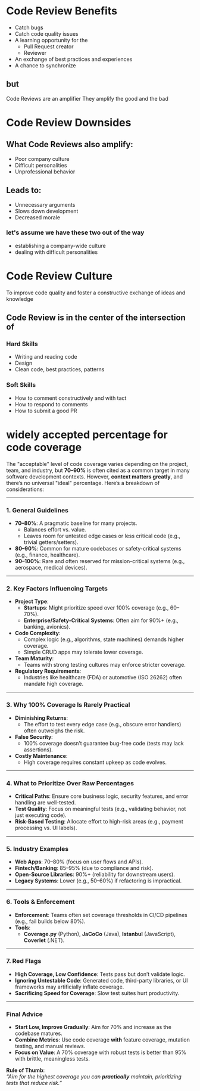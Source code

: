 
# Code Review Benefits

* Catch bugs
* Catch code quality issues
* A learning opportunity for the
	* Pull Request creator
	* Reviewer
*  An exchange of best practices and experiences
* A chance to synchronize

## but
Code Reviews are an amplifier
They amplify the good and the bad

# Code Review Downsides
## What Code Reviews also amplify:
- Poor company culture
- Difficult personalities
- Unprofessional behavior
## Leads to:
* Unnecessary arguments
* Slows down development
* Decreased morale

### let's assume we have these two out of the way
* establishing a company-wide culture
* dealing with difficult personalities


# Code Review Culture
To improve code quality and foster a constructive exchange of ideas and knowledge


## Code Review is in the center of the intersection of
### Hard Skills
* Writing and reading code
* Design
* Clean code, best practices, patterns
### Soft Skills
* How to comment constructively and with tact
* How to respond to comments
* How to submit a good PR

# widely accepted percentage for code coverage
The "acceptable" level of code coverage varies depending on the project, team, and industry, but **70–90%** is often cited as a common target in many software development contexts. However, **context matters greatly**, and there’s no universal "ideal" percentage. Here’s a breakdown of considerations:

---

### **1. General Guidelines**
- **70–80%**: A pragmatic baseline for many projects.  
  - Balances effort vs. value.  
  - Leaves room for untested edge cases or less critical code (e.g., trivial getters/setters).  
- **80–90%**: Common for mature codebases or safety-critical systems (e.g., finance, healthcare).  
- **90–100%**: Rare and often reserved for mission-critical systems (e.g., aerospace, medical devices).  

---

### **2. Key Factors Influencing Targets**
- **Project Type**:  
  - **Startups**: Might prioritize speed over 100% coverage (e.g., 60–70%).  
  - **Enterprise/Safety-Critical Systems**: Often aim for 90%+ (e.g., banking, avionics).  
- **Code Complexity**:  
  - Complex logic (e.g., algorithms, state machines) demands higher coverage.  
  - Simple CRUD apps may tolerate lower coverage.  
- **Team Maturity**:  
  - Teams with strong testing cultures may enforce stricter coverage.  
- **Regulatory Requirements**:  
  - Industries like healthcare (FDA) or automotive (ISO 26262) often mandate high coverage.  

---

### **3. Why 100% Coverage Is Rarely Practical**  
- **Diminishing Returns**:  
  - The effort to test every edge case (e.g., obscure error handlers) often outweighs the risk.  
- **False Security**:  
  - 100% coverage doesn’t guarantee bug-free code (tests may lack assertions).  
- **Costly Maintenance**:  
  - High coverage requires constant upkeep as code evolves.  

---

### **4. What to Prioritize Over Raw Percentages**  
- **Critical Paths**: Ensure core business logic, security features, and error handling are well-tested.  
- **Test Quality**: Focus on meaningful tests (e.g., validating behavior, not just executing code).  
- **Risk-Based Testing**: Allocate effort to high-risk areas (e.g., payment processing vs. UI labels).  

---

### **5. Industry Examples**  
- **Web Apps**: 70–80% (focus on user flows and APIs).  
- **Fintech/Banking**: 85–95% (due to compliance and risk).  
- **Open-Source Libraries**: 90%+ (reliability for downstream users).  
- **Legacy Systems**: Lower (e.g., 50–60%) if refactoring is impractical.  

---

### **6. Tools & Enforcement**  
- **Enforcement**: Teams often set coverage thresholds in CI/CD pipelines (e.g., fail builds below 80%).  
- **Tools**:  
  - **Coverage.py** (Python), **JaCoCo** (Java), **Istanbul** (JavaScript), **Coverlet** (.NET).  

---

### **7. Red Flags**  
- **High Coverage, Low Confidence**: Tests pass but don’t validate logic.  
- **Ignoring Untestable Code**: Generated code, third-party libraries, or UI frameworks may artificially inflate coverage.  
- **Sacrificing Speed for Coverage**: Slow test suites hurt productivity.  

---

### **Final Advice**  
- **Start Low, Improve Gradually**: Aim for 70% and increase as the codebase matures.  
- **Combine Metrics**: Use code coverage **with** feature coverage, mutation testing, and manual reviews.  
- **Focus on Value**: A 70% coverage with robust tests is better than 95% with brittle, meaningless tests.  

**Rule of Thumb**:  
*“Aim for the highest coverage you can **practically** maintain, prioritizing tests that reduce risk.”*
